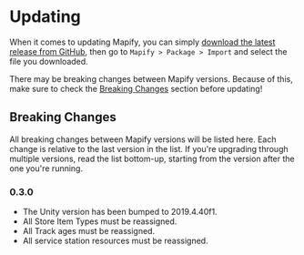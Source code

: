 ﻿# Updating

When it comes to updating Mapify, you can simply [download the latest release from GitHub][github-releases],
then go to `Mapify > Package > Import` and select the file you downloaded.

There may be breaking changes between Mapify versions.
Because of this, make sure to check the [Breaking Changes](#breaking-changes) section before updating!

## Breaking Changes

All breaking changes between Mapify versions will be listed here.
Each change is relative to the last version in the list.
If you're upgrading through multiple versions, read the list bottom-up, starting from the version after the one you're running.

### 0.3.0
- The Unity version has been bumped to 2019.4.40f1.
- All Store Item Types must be reassigned.
- All Track ages must be reassigned.
- All service station resources must be reassigned.

[github-releases]: https://github.com/Insprill/dv-mapify/releases

